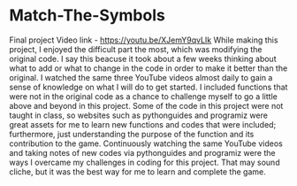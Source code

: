 # Match-The-Symbols
Final project Video link - https://youtu.be/XJemY9qvLIk 
While making this project, I enjoyed the difficult part the most, which was modifying the original code. I say this beacuse it took about a few weeks thinking about what to add or what to change in the code in order to make it better than the original. I watched the same three YouTube videos almost daily to gain a sense of knowledge on what I will do to get started. I included functions that were not in the original code as a chance to challenge myself to go a little above and beyond in this project. Some of the code in this project were not taught in class, so websites such as pythonguides and programiz were great assets for me to learn new functions and codes that were included; furthermore, just understanding the purpose of the function and its contribution to the game. Continuously watching the same YouTube videos and taking notes of new codes via pythonguides and programiz were the ways I overcame my challenges in coding for this project. That may sound cliche, but it was the best way for me to learn and complete the game.
